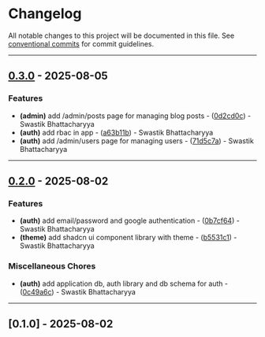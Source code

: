 # Changelog

All notable changes to this project will be documented in this file. See [conventional commits](https://www.conventionalcommits.org/) for commit guidelines.

---
## [0.3.0](https://github.com/SwastikBhattacharyya/desi-wanderer/compare/v0.2.0..v0.3.0) - 2025-08-05

### Features

- **(admin)** add /admin/posts page for managing blog posts - ([0d2cd0c](https://github.com/SwastikBhattacharyya/desi-wanderer/commit/0d2cd0c4306df2302d090a22e0d688988fedf000)) - Swastik Bhattacharyya
- **(auth)** add rbac in app - ([a63b11b](https://github.com/SwastikBhattacharyya/desi-wanderer/commit/a63b11b68c595f514cab42c0c327e36a36b815e2)) - Swastik Bhattacharyya
- **(auth)** add /admin/users page for managing users - ([71d5c7a](https://github.com/SwastikBhattacharyya/desi-wanderer/commit/71d5c7a78b954aab3d29ec8ddbba13c610b1cd23)) - Swastik Bhattacharyya

---
## [0.2.0](https://github.com/SwastikBhattacharyya/desi-wanderer/compare/v0.1.0..v0.2.0) - 2025-08-02

### Features

- **(auth)** add email/password and google authentication - ([0b7cf64](https://github.com/SwastikBhattacharyya/desi-wanderer/commit/0b7cf647ec82051e6fa483d6c3ed45276b9dd919)) - Swastik Bhattacharyya
- **(theme)** add shadcn ui component library with theme - ([b5531c1](https://github.com/SwastikBhattacharyya/desi-wanderer/commit/b5531c16a24ee80d0ed15bafd1930feb5e326730)) - Swastik Bhattacharyya

### Miscellaneous Chores

- **(auth)** add application db, auth library and db schema for auth - ([0c49a6c](https://github.com/SwastikBhattacharyya/desi-wanderer/commit/0c49a6c4e25705c616f56db30fafb671df1532e0)) - Swastik Bhattacharyya

---
## [0.1.0] - 2025-08-02

<!-- generated by git-cliff -->
